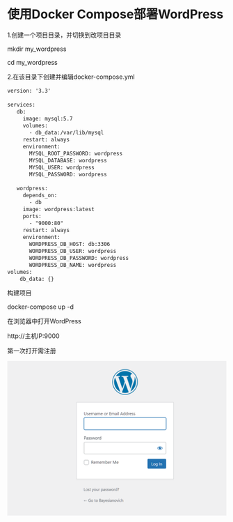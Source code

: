 # 使用Docker Compose部署WordPress

1.创建一个项目目录，并切换到改项目目录

mkdir my_wordpress 

cd my_wordpress

2.在该目录下创建并编辑docker-compose.yml

```
version: '3.3'

services:
   db:
     image: mysql:5.7
     volumes:
       - db_data:/var/lib/mysql
     restart: always
     environment:
       MYSQL_ROOT_PASSWORD: wordpress
       MYSQL_DATABASE: wordpress
       MYSQL_USER: wordpress
       MYSQL_PASSWORD: wordpress

   wordpress:
     depends_on:
       - db
     image: wordpress:latest
     ports:
       - "9000:80"
     restart: always
     environment:
       WORDPRESS_DB_HOST: db:3306
       WORDPRESS_DB_USER: wordpress
       WORDPRESS_DB_PASSWORD: wordpress
       WORDPRESS_DB_NAME: wordpress
volumes:
    db_data: {}

```

构建项目

docker-compose up -d



在浏览器中打开WordPress

http://主机IP:9000

第一次打开需注册

![image-20231019182540612](https://raw.githubusercontent.com/huangshoucheng/picBed/master/iamgeimage-20231019182540612.png)